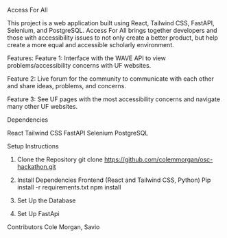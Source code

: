 Access For All

This project is a web application built using React, Tailwind CSS, FastAPI, Selenium, and PostgreSQL. Access For All brings together developers and those with accessibility issues  to not only create a better product, but help create a more equal and accessible scholarly environment.

Features:
Feature 1: Interface with the WAVE API to view problems/accessibility concerns with UF websites. 

Feature 2: Live forum for the community to communicate with each other and share ideas, problems, and concerns. 

Feature 3: See UF pages with the most accessibility concerns and navigate many other UF websites.

Dependencies

React
Tailwind CSS
FastAPI
Selenium
PostgreSQL

Setup Instructions

1. Clone the Repository
git clone https://github.com/colemmorgan/osc-hackathon.git

2. Install Dependencies
Frontend (React and Tailwind CSS, Python)
Pip install -r requirements.txt
npm install

3. Set Up the Database

4. Set Up FastApi

Contributors
Cole Morgan, Savio

